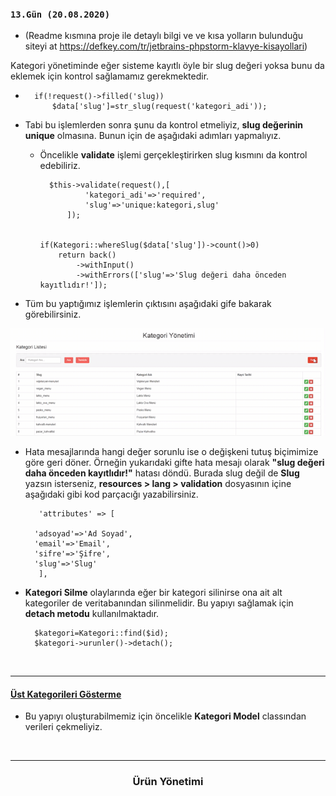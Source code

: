 
<h3><code>13.Gün (20.08.2020)</code></h3> 

* (Readme kısmına proje ile detaylı bilgi ve ve kısa yolların bulunduğu siteyi at https://defkey.com/tr/jetbrains-phpstorm-klavye-kisayollari)

Kategori yönetiminde eğer sisteme kayıtlı öyle bir slug değeri yoksa bunu da eklemek için kontrol sağlamamız gerekmektedir.

* 		if(!request()->filled('slug))
			$data['slug']=str_slug(request('kategori_adi'));
        	
 * Tabi bu işlemlerden sonra şunu da kontrol etmeliyiz, **slug değerinin unique** olmasına. Bunun için de aşağıdaki adımları yapmalıyız.
 	* Öncelikle **validate** işlemi gerçekleştirirken slug kısmını da kontrol edebiliriz.
 	 
            $this->validate(request(),[
                    'kategori_adi'=>'required',
                    'slug'=>'unique:kategori,slug'
                ]);       
                

          if(Kategori::whereSlug($data['slug'])->count()>0)
              return back()
                  ->withInput()
                  ->withErrors(['slug'=>'Slug değeri daha önceden kayıtlıdır!']);
* Tüm bu yaptığımız işlemlerin çıktısını aşağıdaki gife bakarak görebilirsiniz.

![Slug Zaten Kayıtlı](/gifs/13-slug-kayitli.gif)

* Hata mesajlarında hangi değer sorunlu ise o değişkeni tutuş biçimimize göre geri döner. Örneğin yukarıdaki gifte hata mesajı olarak **"slug değeri daha önceden kayıtlıdır!"** hatası döndü. Burada slug değil de **Slug** yazsın isterseniz, **resources > lang > validation** dosyasının içine aşağıdaki gibi kod parçacığı yazabilirsiniz.
		 
         'attributes' => [
        
        'adsoyad'=>'Ad Soyad',
        'email'=>'Email',
        'sifre'=>'Şifre',
        'slug'=>'Slug'
   		 ],
* **Kategori Silme** olaylarında eğer bir kategori silinirse ona ait alt kategoriler de veritabanından silinmelidir. Bu yapıyı sağlamak için **detach metodu** kullanılmaktadır.

		$kategori=Kategori::find($id);
        $kategori->urunler()->detach(); 
        
 </br><hr><h4><ins>Üst Kategorileri Gösterme</ins></h4>
 
 * Bu yapıyı oluşturabilmemiz için öncelikle **Kategori Model** classından verileri çekmeliyiz.

        
 </br><hr><h3 align="center">Ürün Yönetimi</h3>
